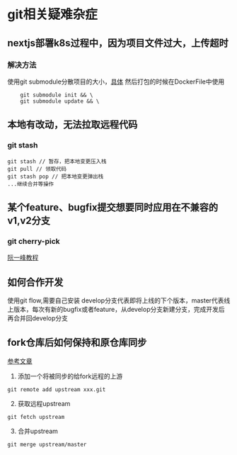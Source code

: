 # git相关疑难杂症
## nextjs部署k8s过程中，因为项目文件过大，上传超时
### 解决方法
使用git submodule分散项目的大小，[具体](https://git-scm.com/book/zh/v2/Git-%E5%B7%A5%E5%85%B7-%E5%AD%90%E6%A8%A1%E5%9D%97)
然后打包的时候在DockerFile中使用
```
    git submodule init && \
    git submodule update && \
```

## 本地有改动，无法拉取远程代码
### git stash
```
git stash // 暂存，把本地变更压入栈
git pull // 领取代码
git stash pop // 把本地变更弹出栈
...继续合并等操作
```

## 某个feature、bugfix提交想要同时应用在不兼容的v1,v2分支
### git cherry-pick
[阮一峰教程](http://www.ruanyifeng.com/blog/2020/04/git-cherry-pick.html)

## 如何合作开发
使用git flow,需要自己安装
develop分支代表即将上线的下个版本，master代表线上版本，每次有新的bugfix或者feature，从develop分支新建分支，完成开发后再合并回develop分支

## fork仓库后如何保持和原仓库同步
[参考文章](https://cloud.tencent.com/developer/article/1398502)
1. 添加一个将被同步的给fork远程的上游
```
git remote add upstream xxx.git 
```
2. 获取远程upstream
```
git fetch upstream
```
3. 合并upstream
```
git merge upstream/master
```